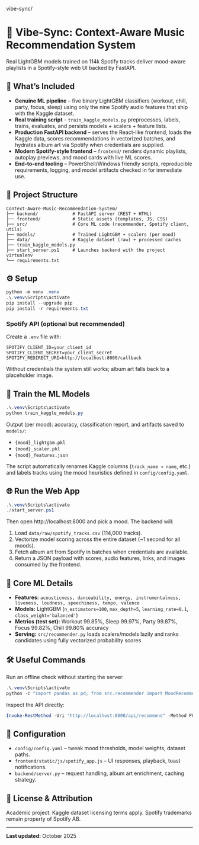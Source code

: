 vibe-sync/
# 🎵 Vibe-Sync: Context-Aware Music Recommendation System

Real LightGBM models trained on 114k Spotify tracks deliver mood-aware playlists in a Spotify-style web UI backed by FastAPI.

## 🚀 What’s Included

- **Genuine ML pipeline** – five binary LightGBM classifiers (workout, chill, party, focus, sleep) using only the nine Spotify audio features that ship with the Kaggle dataset.
- **Real training script** – `train_kaggle_models.py` preprocesses, labels, trains, evaluates, and persists models + scalers + feature lists.
- **Production FastAPI backend** – serves the React-like frontend, loads the Kaggle data, scores recommendations in vectorized batches, and hydrates album art via Spotify when credentials are supplied.
- **Modern Spotify-style frontend** – `frontend/` renders dynamic playlists, autoplay previews, and mood cards with live ML scores.
- **End-to-end tooling** – PowerShell/Windows friendly scripts, reproducible requirements, logging, and model artifacts checked in for immediate use.

## 🧱 Project Structure

```
Context-Aware-Music-Recommendation-System/
├── backend/             # FastAPI server (REST + HTML)
├── frontend/            # Static assets (templates, JS, CSS)
├── src/                 # Core ML code (recommender, Spotify client, utils)
├── models/              # Trained LightGBM + scalers (per mood)
├── data/                # Kaggle dataset (raw) + processed caches
├── train_kaggle_models.py
├── start_server.ps1     # Launches backend with the project virtualenv
└── requirements.txt
```

## ⚙️ Setup

```powershell
python -m venv .venv
.\.venv\Scripts\activate
pip install --upgrade pip
pip install -r requirements.txt
```

### Spotify API (optional but recommended)

Create a `.env` file with:

```
SPOTIFY_CLIENT_ID=your_client_id
SPOTIFY_CLIENT_SECRET=your_client_secret
SPOTIFY_REDIRECT_URI=http://localhost:8000/callback
```

Without credentials the system still works; album art falls back to a placeholder image.

## 🧠 Train the ML Models

```powershell
.\.venv\Scripts\activate
python train_kaggle_models.py
```

Output (per mood): accuracy, classification report, and artifacts saved to `models/`:

- `{mood}_lightgbm.pkl`
- `{mood}_scaler.pkl`
- `{mood}_features.json`

The script automatically renames Kaggle columns (`track_name → name`, etc.) and labels tracks using the mood heuristics defined in `config/config.yaml`.

## 🌐 Run the Web App

```powershell
.\.venv\Scripts\activate
./start_server.ps1
```

Then open http://localhost:8000 and pick a mood. The backend will:

1. Load `data/raw/spotify_tracks.csv` (114,000 tracks).
2. Vectorize model scoring across the entire dataset (~1 second for all moods).
3. Fetch album art from Spotify in batches when credentials are available.
4. Return a JSON payload with scores, audio features, links, and images consumed by the frontend.

## 🤖 Core ML Details

- **Features:** `acousticness, danceability, energy, instrumentalness, liveness, loudness, speechiness, tempo, valence`
- **Models:** LightGBM (`n_estimators=100`, `max_depth=5`, `learning_rate=0.1`, `class_weight='balanced'`)
- **Metrics (test set):** Workout 99.85%, Sleep 99.97%, Party 99.87%, Focus 99.82%, Chill 99.80% accuracy
- **Serving:** `src/recommender.py` loads scalers/models lazily and ranks candidates using fully vectorized probability scores

## 🛠️ Useful Commands

Run an offline check without starting the server:

```powershell
.\.venv\Scripts\activate
python -c "import pandas as pd; from src.recommender import MoodRecommender; from src.utils import load_config; cfg = load_config(); rec = MoodRecommender(cfg); df = pd.read_csv('data/raw/spotify_tracks.csv'); out = rec.recommend(df, mood='workout', top_k=5); print(out[['name','artists','final_score']])"
```

Inspect the API directly:

```powershell
Invoke-RestMethod -Uri "http://localhost:8000/api/recommend" -Method POST -Body '{"mood":"sleep","limit":5}' -ContentType 'application/json'
```

## 📝 Configuration

- `config/config.yaml` – tweak mood thresholds, model weights, dataset paths.
- `frontend/static/js/spotify_app.js` – UI responses, playback, toast notifications.
- `backend/server.py` – request handling, album art enrichment, caching strategy.

## 📄 License & Attribution

Academic project. Kaggle dataset licensing terms apply. Spotify trademarks remain property of Spotify AB.

---

**Last updated:** October 2025
